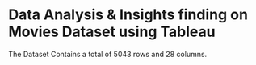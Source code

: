 # Data Analysis & Insights finding on Movies Dataset using Tableau
The Dataset Contains a total of 5043 rows and 28 columns.  


